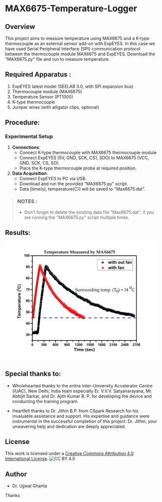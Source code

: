# MAX6675-Temperature-Logger
## Overview
This project aims to measure temperature using MAX6675 and a K-type thermocouple as an external sensor add-on with ExpEYES. In this case we have used Serial Peripheral Interface (SPI) communication protocol between the thermocouple module MAX6675 and ExpEYES. 
Download the "MAX6675.py" file and run to measure temperature. 

## Required Apparatus :
1. ExpEYES latest model (SEELAB 3.0, with SPI expansion bus)
2. Thermocouple module (MAX6675)
3. Temperature Sensor (PT1000)
4. K-type thermocouple 
5. Jumper wires (with alligator clips, optional)

## Procedure:
### Experimental Setup
1. **Connections**:
   - Connect K-type thermocouple with MAX6675 thermocouple module
   - Connect ExpEYES (5V, GND, SCK, CS1, SDO) to MAX6675 (VCC, GND, SCK, CS, SO).
   - Place the K-type thermocouple probe at required position.
2. **Data Acquisition**:
   - Connect ExpEYES to PC via USB.
   - Download and run the provided "MAX6675.py" script.
   - Data [time(s), temperature(C)] will be saved to "Max6675.dat".
> ### NOTES :
> - Don't forget to delete the existing data file "Max6675.dat", if you are running the "MAX6675.py" script multiple times.

## Results:
<img src="./MAX6675.png" alt="Results" width="500"  title="Results">

## Special thanks to:

- Wholehearted thanks to the entire Inter-University Accelerator Centre (IUAC), New Delhi, India team especially Er. V.V.V. Satyanarayana, Mr. Abhijit Sarkar, and Dr. Ajith Kumar B. P. for developing the device and conducting the training program.
  
- Heartfelt thanks to Dr. Jithin B.P. from CSpark Research for his invaluable assistance and support. His expertise and guidance were instrumental in the successful completion of this project. Dr. Jithin, your unwavering help and dedication are deeply appreciated.

## License
This work is licensed under a [Creative Commons Attribution 4.0 International License](https://creativecommons.org/licenses/by/4.0/).
![CC BY 4.0](https://i.creativecommons.org/l/by/4.0/88x31.png)

## Author
  - Dr. Ujjwal Ghanta

Thanks
